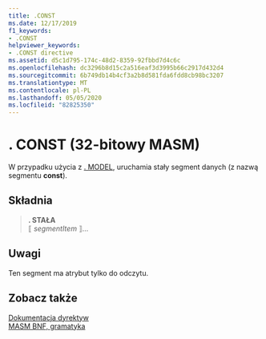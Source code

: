 ```yaml
---
title: .CONST
ms.date: 12/17/2019
f1_keywords:
- .CONST
helpviewer_keywords:
- .CONST directive
ms.assetid: d5c1d795-174c-48d2-8359-92fbbd7d4c6c
ms.openlocfilehash: dc3296b8d15c2a516eaf3d3995b66c2917d432d4
ms.sourcegitcommit: 6b749db14b4cf3a2b8d581fda6fdd8cb98bc3207
ms.translationtype: MT
ms.contentlocale: pl-PL
ms.lasthandoff: 05/05/2020
ms.locfileid: "82825350"
---
```

# <a name="const-32-bit-masm"></a>. CONST (32-bitowy MASM)

W przypadku użycia z [. MODEL](dot-model.md), uruchamia stały segment danych (z nazwą segmentu **const**).

## <a name="syntax"></a>Składnia

> **. STAŁA**\
> ⟦ *segmentItem* ⟧...

## <a name="remarks"></a>Uwagi

Ten segment ma atrybut tylko do odczytu.

## <a name="see-also"></a>Zobacz także

[Dokumentacja dyrektyw](directives-reference.md)\
[MASM BNF, gramatyka](masm-bnf-grammar.md)
